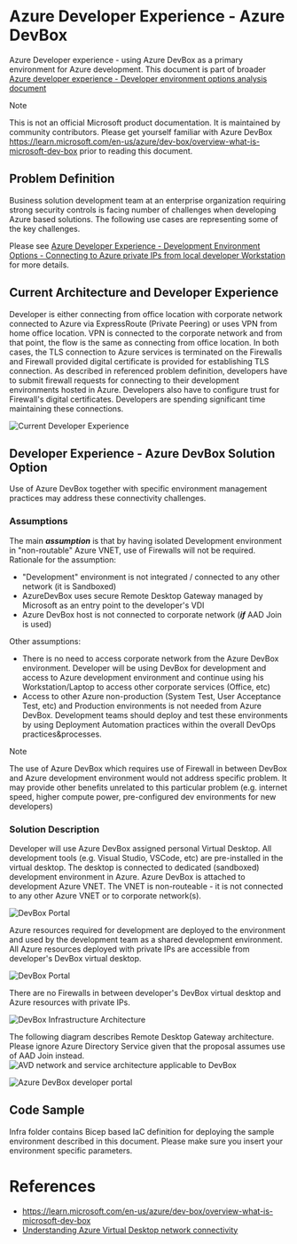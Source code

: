 # Azure Developer Experience - Azure DevBox

Azure Developer experience - using Azure DevBox as a primary environment for Azure development.
This document is part of broader [Azure developer experience - Developer environment options analysis document](../README.md)

> [!NOTE]
> This is not an official Microsoft product documentation. It is maintained by community contributors.
> Please get yourself familiar with Azure DevBox https://learn.microsoft.com/en-us/azure/dev-box/overview-what-is-microsoft-dev-box prior to reading this document.

## Problem Definition

Business solution development team at an enterprise organization requiring strong security controls is facing number of challenges when developing Azure based solutions.
The following use cases are representing some of the key challenges.

Please see [Azure Developer Experience - Development Environment Options - Connecting to Azure private IPs from local developer Workstation](https://github.com/zojovano-articles/azure-developer-environment-options/tree/main#1-connecting-to-azure-private-ips-from-local-developer-workstation) for more details.


## Current Architecture and Developer Experience

Developer is either connecting from office location with corporate network connected to Azure via ExpressRoute (Private Peering) or uses VPN from home office location. VPN is connected to the corporate network and from that point, the flow is the same as connecting from office location.
In both cases, the TLS  connection to Azure services is terminated on the Firewalls and Firewall provided digital certificate is provided for establishing TLS connection.
As described in referenced problem definition, developers have to submit firewall requests for connecting to their development environments hosted in Azure. Developers also have to configure trust for Firewall's digital certificates.
Developers are spending significant time maintaining these connections.

![Current Developer Experience](./assets/devexperience-current-architecture2.png)


## Developer Experience - Azure DevBox Solution Option

Use of Azure DevBox together with specific environment management practices may address these connectivity challenges.

### Assumptions

The main ***assumption*** is that by having isolated Development environment in "non-routable" Azure VNET, use of Firewalls will not be required.
Rationale for the assumption:
- "Development" environment is not integrated / connected to any other network (it is Sandboxed)
- AzureDevBox uses secure Remote Desktop Gateway managed by Microsoft as an entry point to the developer's VDI
- Azure DevBox host is not connected to corporate network (***if*** AAD Join is used)

Other assumptions:
- There is no need to access corporate network from the Azure DevBox environment. Developer will be using DevBox for development and access to Azure development environment and continue using his Workstation/Laptop to access other corporate services (Office, etc)
- Access to other Azure non-production (System Test, User Acceptance Test, etc) and Production environments is not needed from Azure DevBox. Development teams should deploy and test these environments by using Deployment Automation practices within the overall DevOps practices&processes.

> [!NOTE]
> The use of Azure DevBox which requires use of Firewall in between DevBox and Azure development environment would not address specific problem. 
> It may provide other benefits unrelated to this particular problem (e.g. internet speed, higher compute power, pre-configured dev environments for new developers)



### Solution Description

Developer will use Azure DevBox assigned personal Virtual Desktop. All development tools (e.g. Visual Studio, VSCode, etc) are pre-installed in the virtual desktop.
The desktop is connected to dedicated (sandboxed) development environment in Azure. Azure DevBox is attached to development Azure VNET. The VNET is non-routeable - it is not connected to any other Azure VNET or to corporate network(s).

![DevBox Portal](./assets/ADB-login.png)

Azure resources required for development are deployed to the environment and used by the development team as a shared development environment. All Azure resources deployed with private IPs are accessible from developer's DevBox virtual desktop.

![DevBox Portal](./assets/ADB-desktop.png)

There are no Firewalls in between developer's DevBox virtual desktop and Azure resources with private IPs.


![DevBox Infrastructure Architecture](./assets/devbox-architecture.png)

The following diagram describes Remote Desktop Gateway architecture. Please ignore Azure Directory Service given that the proposal assumes use of AAD Join instead.
![AVD network and service architecture applicable to DevBox](./assets/azure-virtual-desktop-network-connections.svg)

![Azure DevBox developer portal](./assets/dev-box-architecture.png)

## Code Sample

Infra folder contains Bicep based IaC definition for deploying the sample environment described in this document. Please make sure you insert your environment specific parameters.




# References

- https://learn.microsoft.com/en-us/azure/dev-box/overview-what-is-microsoft-dev-box
- [Understanding Azure Virtual Desktop network connectivity](https://learn.microsoft.com/azure/virtual-desktop/network-connectivity)
